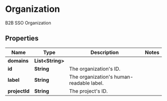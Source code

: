 

# Organization

B2B SSO Organization

## Properties

| Name | Type | Description | Notes |
|------------ | ------------- | ------------- | -------------|
|**domains** | **List&lt;String&gt;** |  |  |
|**id** | **String** | The organization&#39;s ID. |  |
|**label** | **String** | The organization&#39;s human-readable label. |  |
|**projectId** | **String** | The project&#39;s ID. |  |



